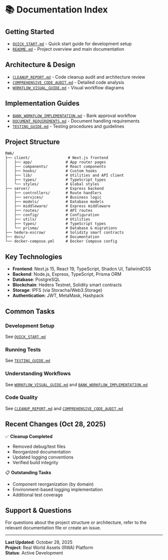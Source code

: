 # 📚 Documentation Index

## Getting Started

- [`QUICK_START.md`](./QUICK_START.md) - Quick start guide for development setup
- [`README.md`](../README.md) - Project overview and main documentation

## Architecture & Design

- [`CLEANUP_REPORT.md`](./CLEANUP_REPORT.md) - Code cleanup audit and architecture review
- [`COMPREHENSIVE_CODE_AUDIT.md`](./COMPREHENSIVE_CODE_AUDIT.md) - Detailed code analysis
- [`WORKFLOW_VISUAL_GUIDE.md`](./WORKFLOW_VISUAL_GUIDE.md) - Visual workflow diagrams

## Implementation Guides

- [`BANK_WORKFLOW_IMPLEMENTATION.md`](./BANK_WORKFLOW_IMPLEMENTATION.md) - Bank approval workflow
- [`DOCUMENT_REQUIREMENTS.md`](./DOCUMENT_REQUIREMENTS.md) - Document handling requirements
- [`TESTING_GUIDE.md`](./TESTING_GUIDE.md) - Testing procedures and guidelines

## Project Structure

```
RWA/
├── client/                 # Next.js frontend
│   ├── app/               # App router pages
│   ├── components/        # React components
│   ├── hooks/             # Custom hooks
│   ├── lib/               # Utilities and API client
│   ├── types/             # TypeScript types
│   └── styles/            # Global styles
├── server/                # Express backend
│   ├── controllers/       # Route handlers
│   ├── services/          # Business logic
│   ├── models/            # Database models
│   ├── middleware/        # Express middleware
│   ├── routes/            # API routes
│   ├── config/            # Configuration
│   ├── utils/             # Utilities
│   ├── types/             # TypeScript types
│   └── prisma/            # Database & migrations
├── hedera-escrow/         # Solidity smart contracts
├── docs/                  # Documentation
└── docker-compose.yml     # Docker Compose config
```

## Key Technologies

- **Frontend**: Next.js 15, React 19, TypeScript, Shadcn UI, TailwindCSS
- **Backend**: Node.js, Express, TypeScript, Prisma ORM
- **Database**: PostgreSQL
- **Blockchain**: Hedera Testnet, Solidity smart contracts
- **Storage**: IPFS (via Storacha/Web3.Storage)
- **Authentication**: JWT, MetaMask, Hashpack

## Common Tasks

### Development Setup

See [`QUICK_START.md`](./QUICK_START.md)

### Running Tests

See [`TESTING_GUIDE.md`](./TESTING_GUIDE.md)

### Understanding Workflows

See [`WORKFLOW_VISUAL_GUIDE.md`](./WORKFLOW_VISUAL_GUIDE.md) and [`BANK_WORKFLOW_IMPLEMENTATION.md`](./BANK_WORKFLOW_IMPLEMENTATION.md)

### Code Quality

See [`CLEANUP_REPORT.md`](./CLEANUP_REPORT.md) and [`COMPREHENSIVE_CODE_AUDIT.md`](./COMPREHENSIVE_CODE_AUDIT.md)

## Recent Changes (Oct 28, 2025)

✅ **Cleanup Completed**

- Removed debug/test files
- Reorganized documentation
- Updated logging conventions
- Verified build integrity

📋 **Outstanding Tasks**

- Component reorganization (by domain)
- Environment-based logging implementation
- Additional test coverage

## Support & Questions

For questions about the project structure or architecture, refer to the relevant documentation file or create an issue.

---

**Last Updated**: October 28, 2025  
**Project**: Real World Assets (RWA) Platform  
**Status**: Active Development
